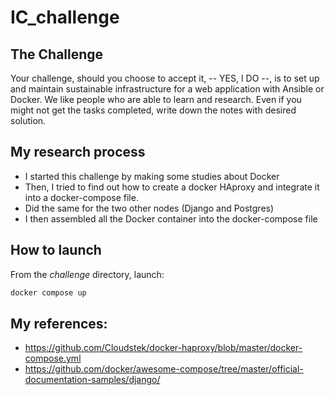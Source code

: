 # IC_challenge

## The Challenge
Your challenge, should you choose to accept it, -- YES, I DO --, is to set up 
and maintain sustainable infrastructure for a web application with Ansible or 
Docker. We like people who are able to learn and research. Even if you might 
not get the tasks completed, write down the notes with desired solution. 

## My research process
- I started this challenge by making some studies about Docker
- Then, I tried to find out how to create a docker HAproxy and integrate it 
into a docker-compose file.  
- Did the same for the two other nodes (Django and Postgres) 
- I then assembled all the Docker container into the docker-compose file

## How to launch
From the _challenge_ directory, launch:  
```bash
docker compose up 
```

## My references:
- https://github.com/Cloudstek/docker-haproxy/blob/master/docker-compose.yml
- https://github.com/docker/awesome-compose/tree/master/official-documentation-samples/django/



